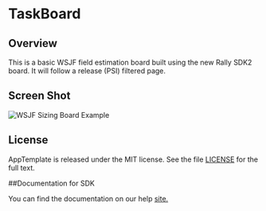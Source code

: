 TaskBoard
=========================

## Overview
This is a basic WSJF field estimation board built using the new Rally SDK2 board. It will follow a release (PSI) filtered page.

## Screen Shot

![WSJF Sizing Board Example](https://raw.github.com/RallyRonnie/WSJFBoard/master/screenshot.png)

## License

AppTemplate is released under the MIT license.  See the file [LICENSE](./LICENSE) for the full text.

##Documentation for SDK

You can find the documentation on our help [site.](https://help.rallydev.com/apps/2.0rc2/doc/)
